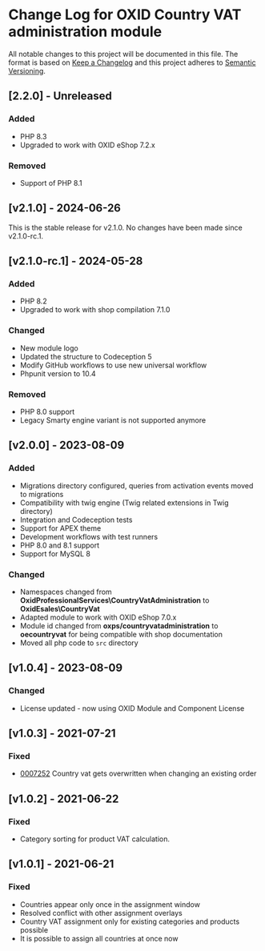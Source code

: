 # Change Log for OXID Country VAT administration module

All notable changes to this project will be documented in this file.
The format is based on [Keep a Changelog](http://keepachangelog.com/)
and this project adheres to [Semantic Versioning](http://semver.org/).

## [2.2.0] - Unreleased

### Added
- PHP 8.3
- Upgraded to work with OXID eShop 7.2.x

### Removed
- Support of PHP 8.1

## [v2.1.0] - 2024-06-26
This is the stable release for v2.1.0. No changes have been made since v2.1.0-rc.1.

## [v2.1.0-rc.1] - 2024-05-28

### Added
- PHP 8.2
- Upgraded to work with shop compilation 7.1.0

### Changed
- New module logo 
- Updated the structure to Codeception 5 
- Modify GitHub workflows to use new universal workflow
- Phpunit version to 10.4

### Removed
- PHP 8.0 support
- Legacy Smarty engine variant is not supported anymore

## [v2.0.0] - 2023-08-09

### Added
- Migrations directory configured, queries from activation events moved to migrations
- Compatibility with twig engine (Twig related extensions in Twig directory)
- Integration and Codeception tests
- Support for APEX theme
- Development workflows with test runners
- PHP 8.0 and 8.1 support
- Support for MySQL 8

### Changed
- Namespaces changed from **OxidProfessionalServices\CountryVatAdministration** to **OxidEsales\CountryVat**
- Adapted module to work with OXID eShop 7.0.x
- Module id changed from **oxps/countryvatadministration** to **oecountryvat** for being compatible with shop documentation
- Moved all php code to `src` directory

## [v1.0.4] - 2023-08-09

### Changed
- License updated - now using OXID Module and Component License

## [v1.0.3] - 2021-07-21

### Fixed
- [0007252](https://bugs.oxid-esales.com/view.php?id=7252) Country vat gets overwritten when changing an existing order

## [v1.0.2] - 2021-06-22

### Fixed
- Category sorting for product VAT calculation.

## [v1.0.1] - 2021-06-21

### Fixed
- Countries appear only once in the assignment window 
- Resolved conflict with other assignment overlays   
- Country VAT assignment only for existing categories and products possible
- It is possible to assign all countries at once now
